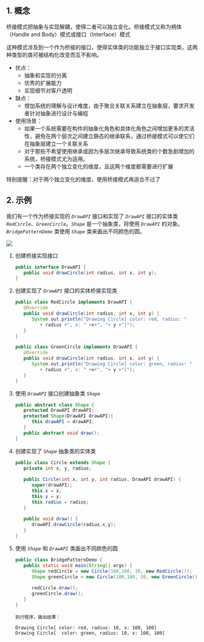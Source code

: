## 1. 概念

桥接模式把抽象与实现解耦，使得二者可以独立变化。桥接模式又称为柄体（Handle and Body）模式或接口（Interface）模式

这种模式涉及到一个作为桥接的接口，使得实体类的功能独立于接口实现类，这两种类型的类可被结构化改变而互不影响。

- 优点： 
    - 抽象和实现的分离
    - 优秀的扩展能力
    - 实现细节对客户透明
- 缺点：
    - 增加系统的理解与设计难度，由于聚合关联关系建立在抽象层，要求开发者针对抽象进行设计与编程
- 使用场景： 
    - 如果一个系统需要在构件的抽象化角色和具体化角色之间增加更多的灵活性，避免在两个层次之间建立静态的继承联系，通过桥接模式可以使它们在抽象层建立一个关联关系
    - 对于那些不希望使用继承或因为多层次继承导致系统类的个数急剧增加的系统，桥接模式尤为适用。
    - 一个类存在两个独立变化的维度，且这两个维度都需要进行扩展

特别提醒：对于两个独立变化的维度，使用桥接模式再适合不过了

## 2. 示例

我们有一个作为桥接实现的 *`DrawAPI`* 接口和实现了 *`DrawAPI`* 接口的实体类 *`RedCircle`*、*`GreenCircle`*。*`Shape`* 是一个抽象类，将使用 *`DrawAPI`* 的对象。 *`BridgePatternDemo`* 类使用 *`Shape`* 类来画出不同颜色的圆。

![](https://chua-n.gitee.io/blog-images/notebooks/Java/77.svg)

1. 创建桥接实现接口

    ```java
    public interface DrawAPI {
       public void drawCircle(int radius, int x, int y);
    }
    ```

2. 创建实现了 *`DrawAPI`* 接口的实体桥接实现类

    ```java
    public class RedCircle implements DrawAPI {
       @Override
       public void drawCircle(int radius, int x, int y) {
          System.out.println("Drawing Circle[ color: red, radius: "
             + radius +", x: " +x+", "+ y +"]");
       }
    }
    ```

    ```java
    public class GreenCircle implements DrawAPI {
       @Override
       public void drawCircle(int radius, int x, int y) {
          System.out.println("Drawing Circle[ color: green, radius: "
             + radius +", x: " +x+", "+ y +"]");
       }
    }
    ```

3. 使用 *`DrawAPI`* 接口创建抽象类 *`Shape`*

    ```java
    public abstract class Shape {
       protected DrawAPI drawAPI;
       protected Shape(DrawAPI drawAPI){
          this.drawAPI = drawAPI;
       }
       public abstract void draw();  
    }
    ```

4. 创建实现了 *`Shape`* 抽象类的实体类

    ```java
    public class Circle extends Shape {
       private int x, y, radius;
     
       public Circle(int x, int y, int radius, DrawAPI drawAPI) {
          super(drawAPI);
          this.x = x;  
          this.y = y;  
          this.radius = radius;
       }
     
       public void draw() {
          drawAPI.drawCircle(radius,x,y);
       }
    }
    ```

5. 使用 *`Shape`* 和 *`DrawAPI`* 类画出不同颜色的圆

    ```java
    public class BridgePatternDemo {
       public static void main(String[] args) {
          Shape redCircle = new Circle(100,100, 10, new RedCircle());
          Shape greenCircle = new Circle(100,100, 10, new GreenCircle());
     
          redCircle.draw();
          greenCircle.draw();
       }
    }
    ```

    ```text
    执行程序，输出结果：
    
    Drawing Circle[ color: red, radius: 10, x: 100, 100]
    Drawing Circle[  color: green, radius: 10, x: 100, 100]
    ```

